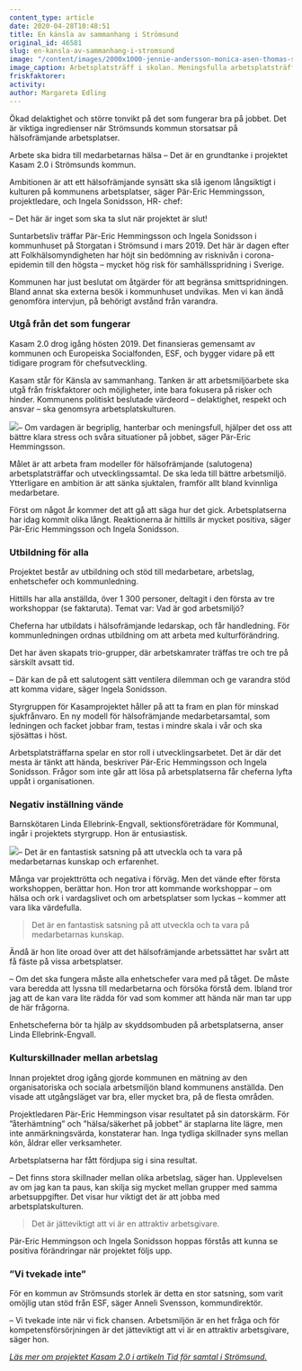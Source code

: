 ```yaml
---
content_type: article
date: 2020-04-28T10:48:51
title: En känsla av sammanhang i Strömsund
original_id: 46581
slug: en-kansla-av-sammanhang-i-stromsund
image: "/content/images/2000x1000-jennie-andersson-monica-asen-thomas-sandberg-perry-ekholm-foto-anneli-asen-carlsson.jpg"
image_caption: Arbetsplatsträff i skolan. Meningsfulla arbetsplatsträffar är ett av målen med projektet Kasam 2.0 i Strömsund. På bild lärarna Jennie Andersson, Monica Åsén, Thomas Sandberg och Perry Ekholm.
friskfaktorer:
activity:
author: Margareta Edling
---
```


Ökad delaktighet och större tonvikt på det som fungerar bra på jobbet. Det är viktiga ingredienser när Strömsunds kommun storsatsar på hälsofrämjande arbetsplatser.

Arbete ska bidra till medarbetarnas hälsa – Det är en grundtanke i projektet Kasam 2.0 i Strömsunds kommun.

Ambitionen är att ett hälsofrämjande synsätt ska slå igenom långsiktigt i kulturen på kommunens arbetsplatser, säger Pär-Eric Hemmingsson, projektledare, och Ingela Sonidsson, HR- chef:

– Det här är inget som ska ta slut när projektet är slut!

Suntarbetsliv träffar Pär-Eric Hemmingsson och Ingela Sonidsson i kommunhuset på Storgatan i Strömsund i mars 2019. Det här är dagen efter att Folkhälsomyndigheten har höjt sin bedömning av risknivån i corona-epidemin till den högsta ­– mycket hög risk för samhällsspridning i Sverige.

Kommunen har just beslutat om åtgärder för att begränsa smittspridningen. Bland annat ska externa besök i kommunhuset undvikas. Men vi kan ändå genomföra intervjun, på behörigt avstånd från varandra.

### Utgå från det som fungerar

Kasam 2.0 drog igång hösten 2019. Det finansieras gemensamt av kommunen och Europeiska Socialfonden, ESF, och bygger vidare på ett tidigare program för chefsutveckling.

Kasam står för Känsla av sammanhang. Tanken är att arbetsmiljöarbete ska utgå från friskfaktorer och möjligheter, inte bara fokusera på risker och hinder. Kommunens politiskt beslutade värdeord – delaktighet, respekt och ansvar – ska genomsyra arbetsplatskulturen.

[![](https://www.suntarbetsliv.se/wp-content/uploads/2020/04/200x220-per-eric-hemmingsson-foto-annelie-asen-carlsson.jpg)](https://www.suntarbetsliv.se/wp-content/uploads/2020/04/200x220-per-eric-hemmingsson-foto-annelie-asen-carlsson.jpg)– Om vardagen är begriplig, hanterbar och meningsfull, hjälper det oss att bättre klara stress och svåra situationer på jobbet, säger Pär-Eric Hemmingsson.

Målet är att arbeta fram modeller för hälsofrämjande (salutogena) arbetsplatsträffar och utvecklingssamtal. De ska leda till bättre arbetsmiljö. Ytterligare en ambition är att sänka sjuktalen, framför allt bland kvinnliga medarbetare.

Först om något år kommer det att gå att säga hur det gick. Arbetsplatserna har idag kommit olika långt. Reaktionerna är hittills är mycket positiva, säger Pär-Eric Hemmingsson och Ingela Sonidsson.

### Utbildning för alla

Projektet består av utbildning och stöd till medarbetare, arbetslag, enhetschefer och kommunledning.

Hittills har alla anställda, över 1 300 personer, deltagit i den första av tre workshoppar (se faktaruta). Temat var: Vad är god arbetsmiljö?

Cheferna har utbildats i hälsofrämjande ledarskap, och får handledning. För kommunledningen ordnas utbildning om att arbeta med kulturförändring.

Det har även skapats trio-grupper, där arbetskamrater träffas tre och tre på särskilt avsatt tid.

– Där kan de på ett salutogent sätt ventilera dilemman och ge varandra stöd att komma vidare, säger Ingela Sonidsson.

Styrgruppen för Kasamprojektet håller på att ta fram en plan för minskad sjukfrånvaro. En ny modell för hälsofrämjande medarbetarsamtal, som ledningen och facket jobbar fram, testas i mindre skala i vår och ska sjösättas i höst.

Arbetsplatsträffarna spelar en stor roll i utvecklingsarbetet. Det är där det mesta är tänkt att hända, beskriver Pär-Eric Hemmingsson och Ingela Sonidsson. Frågor som inte går att lösa på arbetsplatserna får cheferna lyfta uppåt i organisationen.

### Negativ inställning vände

Barnskötaren Linda Ellebrink-Engvall, sektionsföreträdare för Kommunal, ingår i projektets styrgrupp. Hon är entusiastisk.

[![](https://www.suntarbetsliv.se/wp-content/uploads/2020/04/200x220-linda-ellebrink-engvall-foto.jpg)](https://www.suntarbetsliv.se/wp-content/uploads/2020/04/200x220-linda-ellebrink-engvall-foto.jpg)– Det är en fantastisk satsning på att utveckla och ta vara på medarbetarnas kunskap och erfarenhet.

Många var projekttrötta och negativa i förväg. Men det vände efter första workshoppen, berättar hon. Hon tror att kommande workshoppar – om hälsa och ork i vardagslivet och om arbetsplatser som lyckas – kommer att vara lika värdefulla.

> Det är en fantastisk satsning på att utveckla och ta vara på medarbetarnas kunskap.

Ändå är hon lite oroad över att det hälsofrämjande arbetssättet har svårt att få fäste på vissa arbetsplatser.

– Om det ska fungera måste alla enhetschefer vara med på tåget. De måste vara beredda att lyssna till medarbetarna och försöka förstå dem. Ibland tror jag att de kan vara lite rädda för vad som kommer att hända när man tar upp de här frågorna.

Enhetscheferna bör ta hjälp av skyddsombuden på arbetsplatserna, anser Linda Ellebrink-Engvall.

### Kulturskillnader mellan arbetslag

Innan projektet drog igång gjorde kommunen en mätning av den organisatoriska och sociala arbetsmiljön bland kommunens anställda. Den visade att utgångsläget var bra, eller mycket bra, på de flesta områden.

Projektledaren Pär-Eric Hemmingson visar resultatet på sin datorskärm. För ”återhämtning” och ”hälsa/säkerhet på jobbet” är staplarna lite lägre, men inte anmärkningsvärda, konstaterar han. Inga tydliga skillnader syns mellan kön, åldrar eller verksamheter.

Arbetsplatserna har fått fördjupa sig i sina resultat.

– Det finns stora skillnader mellan olika arbetslag, säger han. Upplevelsen av om jag kan ta paus, kan skilja sig mycket mellan grupper med samma arbetsuppgifter. Det visar hur viktigt det är att jobba med arbetsplatskulturen.

> Det är jätteviktigt att vi är en attraktiv arbetsgivare.

Pär-Eric Hemmingson och Ingela Sonidsson hoppas förstås att kunna se positiva förändringar när projektet följs upp.

### ”Vi tvekade inte”

För en kommun av Strömsunds storlek är detta en stor satsning, som varit omöjlig utan stöd från ESF, säger Anneli Svensson, kommundirektör.

– Vi tvekade inte när vi fick chansen. Arbetsmiljön är en het fråga och för kompetensförsörjningen är det jätteviktigt att vi är en attraktiv arbetsgivare, säger hon.

[_Läs mer om projektet Kasam 2.0 i artikeln Tid för samtal i Strömsund._](https://www.suntarbetsliv.se/artiklar/sam/tid-for-samtal-i-stromsund/)

